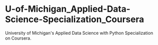 # U-of-Michigan_Applied-Data-Science-Specialization_Coursera
University of Michigan's Applied Data Science with Python Specialization on Coursera.
